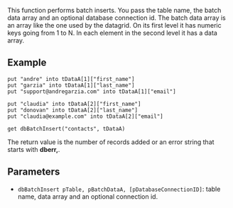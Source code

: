 This function performs batch inserts. You pass the table name, the batch data array and an optional database connection id. The batch data array is an array like the one used by the datagrid. On its first level it has numeric keys going from 1 to N. In each element in the second level it has a data array.

## Example
~~~
put "andre" into tDataA[1]["first_name"]
put "garzia" into tDataA[1]["last_name"]
put "support@andregarzia.com" into tDataA[1]["email"]

put "claudia" into tDataA[2]["first_name"]
put "donovan" into tDataA[2]["last_name"]
put "claudia@example.com" into tDataA[2]["email"]

get dbBatchInsert("contacts", tDataA)
~~~

The return value is the number of records added or an error string that starts with __dberr,__.

## Parameters

* `dbBatchInsert pTable, pBatchDataA, [pDatabaseConnectionID]`: table name, data array and an optional connection id.
   